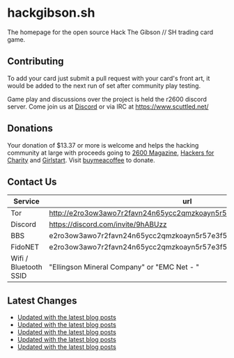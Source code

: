 # hackgibson.sh
The homepage for the open source Hack The Gibson // SH trading card game.


## Contributing

To add your card just submit a pull request with your card's front art, it would be added to the next run of set after community play testing.

Game play and discussions over the project is held the r2600 discord server. Come join us at [Discord](https://discord.com/invite/9hABUzz) or via IRC at https://www.scuttled.net/


## Donations

Your donation of $13.37 or more is welcome and helps the hacking community at large with proceeds going to [2600 Magazine](https://2600.com/), [Hackers for Charity](https://hackersforcharity.org) and [Girlstart](https://girlstart.org).  Visit [buymeacoffee](https://www.buymeacoffee.com/hackgibson.sh) to donate.


## Contact Us

Service | url
-|-
Tor | http://e2ro3ow3awo7r2favn24n65ycc2qmzkoayn5r57e3f56nvjwdcgg32ad.onion
Discord | https://discord.com/invite/9hABUzz
BBS | e2ro3ow3awo7r2favn24n65ycc2qmzkoayn5r57e3f56nvjwdcgg32ad.onion:23
FidoNET | e2ro3ow3awo7r2favn24n65ycc2qmzkoayn5r57e3f56nvjwdcgg32ad.onion:24554
Wifi / Bluetooth SSID | "Ellingson Mineral Company" or "EMC Net - <fidonet address>"

## Latest Changes
<!-- BLOG-POST-LIST:START -->
- [Updated with the latest blog posts](https://github.com/DFW2600/hackgibson.sh/commit/8db53f5b91dc8b7f4aaeafbde2cad34173fed436)
- [Updated with the latest blog posts](https://github.com/DFW2600/hackgibson.sh/commit/e1f17af46b1925fe1bcbc0264847330197735725)
- [Updated with the latest blog posts](https://github.com/DFW2600/hackgibson.sh/commit/41ab680df94ccf311d5e2018a36a75603f2175ed)
- [Updated with the latest blog posts](https://github.com/DFW2600/hackgibson.sh/commit/2d5b2b51b608e2c67c601014bda9f6dade2a6087)
- [Updated with the latest blog posts](https://github.com/DFW2600/hackgibson.sh/commit/4634c42111c2c26cf87c2ff58cd107bcd57d0af9)
<!-- BLOG-POST-LIST:END -->

